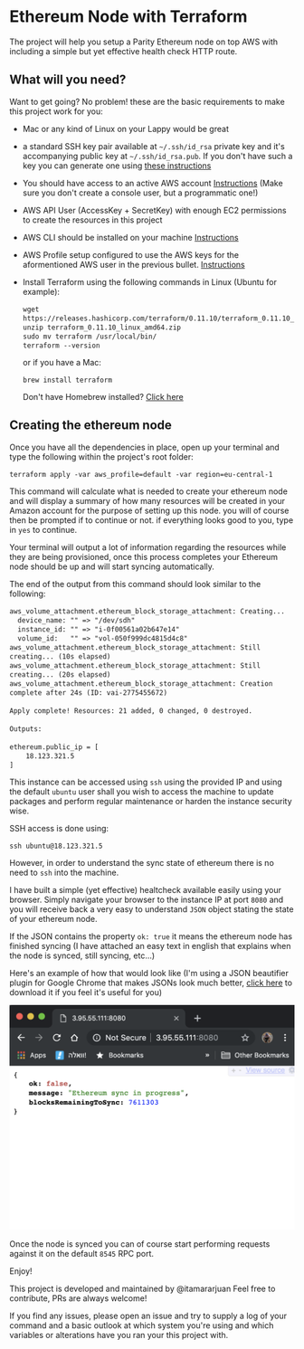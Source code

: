 # Ethereum Node with Terraform

The project will help you setup a Parity Ethereum node on top AWS with including a simple but yet effective health check HTTP route.

## What will you need?

Want to get going? No problem! these are the basic requirements to make this project work for you:

* Mac or any kind of Linux on your Lappy would be great
* a standard SSH key pair available at `~/.ssh/id_rsa` private key and it's accompanying public key at `~/.ssh/id_rsa.pub`. If you don't have such a key you can generate one using [these instructions](https://confluence.atlassian.com/bitbucketserver/creating-ssh-keys-776639788.html)
* You should have access to an active AWS account [Instructions](https://docs.aws.amazon.com/IAM/latest/UserGuide/id_users_create.html) 
(Make sure you don't create a console user, but a programmatic one!)
* AWS API User (AccessKey + SecretKey) with enough EC2 permissions to create the resources in this project
* AWS CLI should be installed on your machine [Instructions](https://docs.aws.amazon.com/cli/latest/userguide/cli-chap-install.html)
* AWS Profile setup configured to use the AWS keys for the aformentioned AWS user in the previous bullet. [Instructions](https://docs.aws.amazon.com/cli/latest/userguide/cli-configure-files.html)
* Install Terraform using the following commands in Linux (Ubuntu for example):

    ```sudo apt-get install -y unzip python-dev
    wget https://releases.hashicorp.com/terraform/0.11.10/terraform_0.11.10_linux_amd64.zip
    unzip terraform_0.11.10_linux_amd64.zip
    sudo mv terraform /usr/local/bin/
    terraform --version
    ```
    or if you have a Mac:

    ```
    brew install terraform
    ```
    Don't have Homebrew installed? [Click here](https://brew.sh/)

## Creating the ethereum node

Once you have all the dependencies in place, open up your terminal and type the following within the project's root folder:

    terraform apply -var aws_profile=default -var region=eu-central-1

This command will calculate what is needed to create your ethereum node and will display a summary of how many resources will be created in your Amazon account for the purpose of setting up this node. you will of course then be prompted if to continue or not. if everything looks good to you, type in `yes` to continue.

Your terminal will output a lot of information regarding the resources while they are being provisioned, once this process completes your Ethereum node should be up and will start syncing automatically.

The end of the output from this command should look similar to the following:

```
aws_volume_attachment.ethereum_block_storage_attachment: Creating...
  device_name: "" => "/dev/sdh"
  instance_id: "" => "i-0f00561a02b647e14"
  volume_id:   "" => "vol-050f999dc4815d4c8"
aws_volume_attachment.ethereum_block_storage_attachment: Still creating... (10s elapsed)
aws_volume_attachment.ethereum_block_storage_attachment: Still creating... (20s elapsed)
aws_volume_attachment.ethereum_block_storage_attachment: Creation complete after 24s (ID: vai-2775455672)

Apply complete! Resources: 21 added, 0 changed, 0 destroyed.

Outputs:

ethereum.public_ip = [
    18.123.321.5
]
```

This instance can be accessed using `ssh` using the provided IP and using the default `ubuntu` user shall you wish to access the machine to update packages and perform regular maintenance or harden the instance security wise.

SSH access is done using:

    ssh ubuntu@18.123.321.5

However, in order to understand the sync state of ethereum there is no need to `ssh` into the machine.

I have built a simple (yet effective) healtcheck available easily using your browser. Simply navigate your browser to the instance IP at port `8080` and you will receive back a very easy to understand `JSON` object stating the state of your ethereum node.

If the JSON contains the property `ok: true` it means the ethereum node has finished syncing (I have attached an easy text in english that explains when the node is synced, still syncing, etc...)

Here's an example of how that would look like
(I'm using a JSON beautifier plugin for Google Chrome that makes JSONs look much better, [click here](https://chrome.google.com/webstore/detail/jsonview/chklaanhfefbnpoihckbnefhakgolnmc?hl=en) to download it if you feel it's useful for you)

![](healthcheck.png)

Once the node is synced you can of course start performing requests against it on the default `8545` RPC port.

Enjoy!

This project is developed and maintained by @itamararjuan 
Feel free to contribute, PRs are always welcome!

If you find any issues, please open an issue and try to supply a log of your command and a basic outlook at which system you're using and which variables or alterations have you ran your this project with.